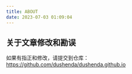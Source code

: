 ```yaml
---
title: ABOUT
date: 2023-07-03 01:09:04
---
```

## 关于文章修改和勘误

如果有指正和修改，请提交到仓库：https://github.com/dushenda/dushenda.github.io